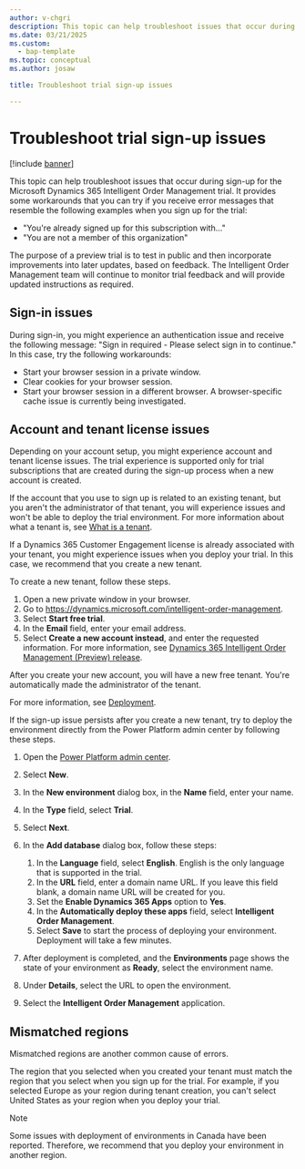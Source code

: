 ```yaml
---
author: v-chgri
description: This topic can help troubleshoot issues that occur during sign-up for the Microsoft Dynamics 365 Intelligent Order Management trial.
ms.date: 03/21/2025
ms.custom: 
  - bap-template
ms.topic: conceptual
ms.author: josaw

title: Troubleshoot trial sign-up issues

---
```


# Troubleshoot trial sign-up issues

[!include [banner](includes/banner.md)]


This topic can help troubleshoot issues that occur during sign-up for the Microsoft Dynamics 365 Intelligent Order Management trial. It provides some workarounds that you can try if you receive error messages that resemble the following examples when you sign up for the trial:

- "You're already signed up for this subscription with..."
- "You are not a member of this organization"

The purpose of a preview trial is to test in public and then incorporate improvements into later updates, based on feedback. The Intelligent Order Management team will continue to monitor trial feedback and will provide updated instructions as required.

## Sign-in issues

During sign-in, you might experience an authentication issue and receive the following message: "Sign in required - Please select sign in to continue." In this case, try the following workarounds:

- Start your browser session in a private window.
- Clear cookies for your browser session.
- Start your browser session in a different browser. A browser-specific cache issue is currently being investigated.

## Account and tenant license issues

Depending on your account setup, you might experience account and tenant license issues. The trial experience is supported only for trial subscriptions that are created during the sign-up process when a new account is created.

If the account that you use to sign up is related to an existing tenant, but you aren't the administrator of that tenant, you will experience issues and won't be able to deploy the trial environment. For more information about what a tenant is, see [What is a tenant](https://powerbi.microsoft.com/blog/what-is-a-tenant/).

If a Dynamics 365 Customer Engagement license is already associated with your tenant, you might experience issues when you deploy your trial. In this case, we recommend that you create a new tenant.

To create a new tenant, follow these steps.

1. Open a new private window in your browser.
1. Go to <https://dynamics.microsoft.com/intelligent-order-management>.
1. Select **Start free trial**.
1. In the **Email** field, enter your email address.
1. Select **Create a new account instead**, and enter the requested information. For more information, see [Dynamics 365 Intelligent Order Management (Preview) release](https://community.dynamics.com/365/dynamics-365-intelligent-order-management/b/dynamics-365-intelligent-order-management-blog/posts/dynamics-365-intelligent-order-management-preview-release).

After you create your new account, you will have a new free tenant. You're automatically made the administrator of the tenant.

For more information, see [Deployment](deploy.md).

If the sign-up issue persists after you create a new tenant, try to deploy the environment directly from the Power Platform admin center by following these steps.

1. Open the [Power Platform admin center](https://admin.powerplatform.microsoft.com/environments).
1. Select **New**.
1. In the **New environment** dialog box, in the **Name** field, enter your name.
1. In the **Type** field, select **Trial**.
1. Select **Next**.
1. In the **Add database** dialog box, follow these steps:

    1. In the **Language** field, select **English**. English is the only language that is supported in the trial.
    1. In the **URL** field, enter a domain name URL. If you leave this field blank, a domain name URL will be created for you.
    1. Set the **Enable Dynamics 365 Apps** option to **Yes**.
    1. In the **Automatically deploy these apps** field, select **Intelligent Order Management**.
    1. Select **Save** to start the process of deploying your environment. Deployment will take a few minutes.

1. After deployment is completed, and the **Environments** page shows the state of your environment as **Ready**, select the environment name.
1. Under **Details**, select the URL to open the environment.
1. Select the **Intelligent Order Management** application.

## Mismatched regions

Mismatched regions are another common cause of errors.

The region that you selected when you created your tenant must match the region that you select when you sign up for the trial. For example, if you selected Europe as your region during tenant creation, you can't select United States as your region when you deploy your trial.

> [!NOTE]
> Some issues with deployment of environments in Canada have been reported. Therefore, we recommend that you deploy your environment in another region.
